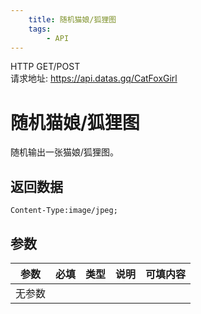 ```yaml
---
    title: 随机猫娘/狐狸图
    tags:
        - API
---
```

<span class="http">HTTP GET/POST</span>  
请求地址: https://api.datas.gq/CatFoxGirl

# 随机猫娘/狐狸图
随机输出一张猫娘/狐狸图。

## 返回数据
```
Content-Type:image/jpeg;
```

## 参数
| 参数 | 必填 | 类型 | 说明 | 可填内容 |
| --- | --- | --- | --- | --- |
| 无参数 |

<script async src="https://pagead2.googlesyndication.com/pagead/js/adsbygoogle.js?client=ca-pub-3270219743311431" crossorigin="anonymous"></script>